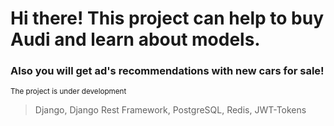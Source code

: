 # Hi there! This project can help to buy Audi and learn about models.
### Also you will get ad's recommendations with new cars for sale!

<sub>The project is under development</sub>
> Django, Django Rest Framework, PostgreSQL, Redis, JWT-Tokens